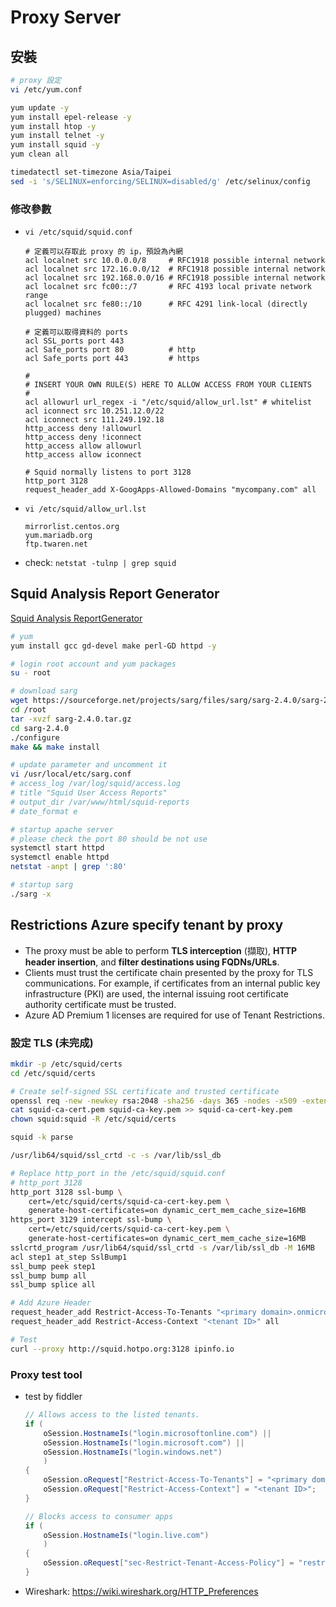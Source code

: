 # Proxy Server
## 安裝
```bash
# proxy 設定
vi /etc/yum.conf

yum update -y
yum install epel-release -y
yum install htop -y
yum install telnet -y
yum install squid -y
yum clean all

timedatectl set-timezone Asia/Taipei
sed -i 's/SELINUX=enforcing/SELINUX=disabled/g' /etc/selinux/config
```

### 修改參數
- `vi /etc/squid/squid.conf`
    ```
    # 定義可以存取此 proxy 的 ip，預設為內網
    acl localnet src 10.0.0.0/8     # RFC1918 possible internal network
    acl localnet src 172.16.0.0/12  # RFC1918 possible internal network
    acl localnet src 192.168.0.0/16 # RFC1918 possible internal network
    acl localnet src fc00::/7       # RFC 4193 local private network range
    acl localnet src fe80::/10      # RFC 4291 link-local (directly plugged) machines

    # 定義可以取得資料的 ports
    acl SSL_ports port 443
    acl Safe_ports port 80          # http
    acl Safe_ports port 443         # https

    #
    # INSERT YOUR OWN RULE(S) HERE TO ALLOW ACCESS FROM YOUR CLIENTS
    #
    acl allowurl url_regex -i "/etc/squid/allow_url.lst" # whitelist
    acl iconnect src 10.251.12.0/22
    acl iconnect src 111.249.192.18
    http_access deny !allowurl
    http_access deny !iconnect
    http_access allow allowurl
    http_access allow iconnect

    # Squid normally listens to port 3128
    http_port 3128
    request_header_add X-GoogApps-Allowed-Domains "mycompany.com" all
    ```
- `vi /etc/squid/allow_url.lst`
    ```
    mirrorlist.centos.org
    yum.mariadb.org
    ftp.twaren.net
    ```
- check: `netstat -tulnp | grep squid`

## Squid Analysis Report Generator
[Squid Analysis ReportGenerator](https://www.tecmint.com/sarg-squid-analysis-report-generator-and-internet-bandwidth-monitoring-tool/)
```bash
# yum
yum install gcc gd-devel make perl-GD httpd -y

# login root account and yum packages
su - root

# download sarg
wget https://sourceforge.net/projects/sarg/files/sarg/sarg-2.4.0/sarg-2.4.0.tar.gz
cd /root
tar -xvzf sarg-2.4.0.tar.gz
cd sarg-2.4.0
./configure
make && make install

# update parameter and uncomment it
vi /usr/local/etc/sarg.conf
# access_log /var/log/squid/access.log
# title "Squid User Access Reports"
# output_dir /var/www/html/squid-reports
# date_format e

# startup apache server
# please check the port 80 should be not use
systemctl start httpd
systemctl enable httpd
netstat -anpt | grep ':80'

# startup sarg
./sarg -x
```

##  Restrictions Azure specify tenant by proxy
- The proxy must be able to perform **TLS interception** (擷取), **HTTP header insertion**, and **filter destinations using FQDNs/URLs**.
- Clients must trust the certificate chain presented by the proxy for TLS communications. For example, if certificates from an internal public key infrastructure (PKI) are used, the internal issuing root certificate authority certificate must be trusted.
- Azure AD Premium 1 licenses are required for use of Tenant Restrictions.

### 設定 TLS (未完成)
```bash
mkdir -p /etc/squid/certs
cd /etc/squid/certs

# Create self-signed SSL certificate and trusted certificate
openssl req -new -newkey rsa:2048 -sha256 -days 365 -nodes -x509 -extensions v3_ca -keyout squid-ca-key.pem -out squid-ca-cert.pem
cat squid-ca-cert.pem squid-ca-key.pem >> squid-ca-cert-key.pem
chown squid:squid -R /etc/squid/certs

squid -k parse

/usr/lib64/squid/ssl_crtd -c -s /var/lib/ssl_db

# Replace http_port in the /etc/squid/squid.conf
# http_port 3128
http_port 3128 ssl-bump \
    cert=/etc/squid/certs/squid-ca-cert-key.pem \
    generate-host-certificates=on dynamic_cert_mem_cache_size=16MB
https_port 3129 intercept ssl-bump \
    cert=/etc/squid/certs/squid-ca-cert-key.pem \
    generate-host-certificates=on dynamic_cert_mem_cache_size=16MB
sslcrtd_program /usr/lib64/squid/ssl_crtd -s /var/lib/ssl_db -M 16MB
acl step1 at_step SslBump1
ssl_bump peek step1
ssl_bump bump all
ssl_bump splice all

# Add Azure Header
request_header_add Restrict-Access-To-Tenants "<primary domain>.onmicrosoft.com" all
request_header_add Restrict-Access-Context "<tenant ID>" all

# Test
curl --proxy http://squid.hotpo.org:3128 ipinfo.io
```

### Proxy test tool
- test by fiddler
    ```csharp
    // Allows access to the listed tenants.
    if (
        oSession.HostnameIs("login.microsoftonline.com") ||
        oSession.HostnameIs("login.microsoft.com") ||
        oSession.HostnameIs("login.windows.net")
        )
    {
        oSession.oRequest["Restrict-Access-To-Tenants"] = "<primary domain>.onmicrosoft.com";
        oSession.oRequest["Restrict-Access-Context"] = "<tenant ID>";
    }

    // Blocks access to consumer apps
    if (
        oSession.HostnameIs("login.live.com")
        )
    {
        oSession.oRequest["sec-Restrict-Tenant-Access-Policy"] = "restrict-msa";
    }
    ```
- Wireshark: https://wiki.wireshark.org/HTTP_Preferences